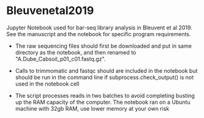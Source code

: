 # Bleuvenetal2019
Jupyter Notebook used for bar-seq library analysis in Bleuvent et al 2019. See the manuscript and the notebook for specific program requirements.

* The raw sequencing files should first be downloaded and put in same directory as the notebook, and then renamed to "A.Dube_Cabsoil_p01_c01.fastq.gz". 

* Calls to trimmomatic and fastqc should are included in the notebook but should be run in the command line if subprocess.check_output() is not used in the notebook cell

* The script processes reads in two batches to avoid completing busting up the RAM capacity of the computer. The notebook ran on a Ubuntu machine with 32gb RAM, use lower memory at your own risk

